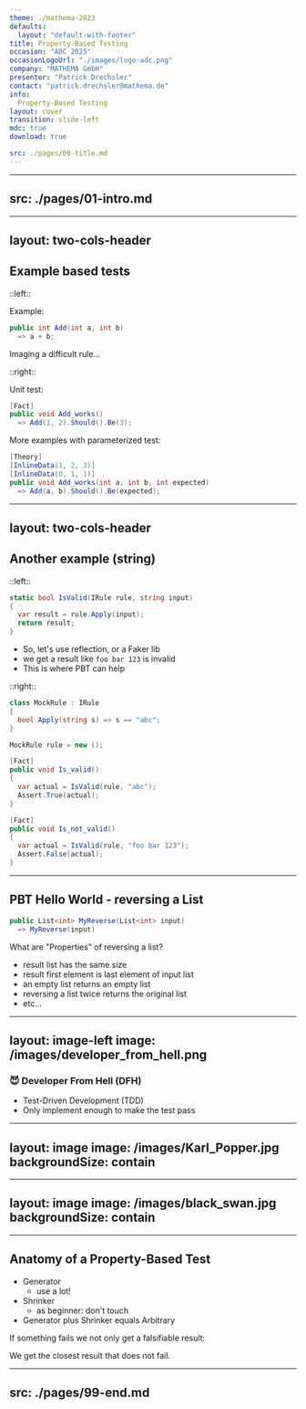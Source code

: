 ```yaml
---
theme: ./mathema-2023
defaults:
  layout: "default-with-footer"
title: Property-Based Testing
occasion: "ADC 2025"
occasionLogoUrl: "./images/logo-adc.png"
company: "MATHEMA GmbH"
presenter: "Patrick Drechsler"
contact: "patrick.drechsler@mathema.de"
info:
  Property-Based Testing
layout: cover
transition: slide-left
mdc: true
download: true

src: ./pages/00-title.md
---
```


---
src: ./pages/01-intro.md
---

---
layout: two-cols-header
---

## Example based tests

::left::

Example:

```cs
public int Add(int a, int b)
  => a + b;
```

Imaging a difficult rule...

::right::

Unit test:

```cs
[Fact]
public void Add_works()
  => Add(1, 2).Should().Be(3);
```

More examples with parameterized test:

```cs
[Theory]
[InlineData(1, 2, 3)]
[InlineData(0, 1, 1)]
public void Add_works(int a, int b, int expected)
  => Add(a, b).Should().Be(expected);
```

---
layout: two-cols-header
---

## Another example (string)

::left::

```csharp
static bool IsValid(IRule rule, string input)
{
  var result = rule.Apply(input);
  return result;
}
```

<v-clicks>

- So, let's use reflection, or a Faker lib
- we get a result like `foo bar 123` is invalid
- This is where PBT can help

</v-clicks>

::right::

```csharp
class MockRule : IRule
{
  bool Apply(string s) => s == "abc";
}

MockRule rule = new ();

[Fact]
public void Is_valid()
{
  var actual = IsValid(rule, "abc");
  Assert.True(actual);
}

[Fact]
public void Is_not_valid()
{
  var actual = IsValid(rule, "foo bar 123");
  Assert.False(actual);
}
```

---

## PBT Hello World - reversing a List

```csharp
public List<int> MyReverse(List<int> input)
  => MyReverse(input)
```

What are "Properties" of reversing a list?

- result list has the same size
- result first element is last element of input list
- an empty list returns an empty list
- reversing a list twice returns the original list
- etc...

---
layout: image-left
image: /images/developer_from_hell.png
---

### 😈 Developer From Hell (DFH)

- Test-Driven Development (TDD)
- Only implement enough to make the test pass

---
layout: image
image: /images/Karl_Popper.jpg
backgroundSize: contain
---

---
layout: image
image: /images/black_swan.jpg
backgroundSize: contain
---

---

## Anatomy of a Property-Based Test

- Generator
  - use a lot!
- Shrinker
  - as beginner: don't touch
- Generator plus Shrinker equals Arbitrary

If something fails we not only get a falsifiable result:

We get the closest result that does not fail.

---
src: ./pages/99-end.md
---
